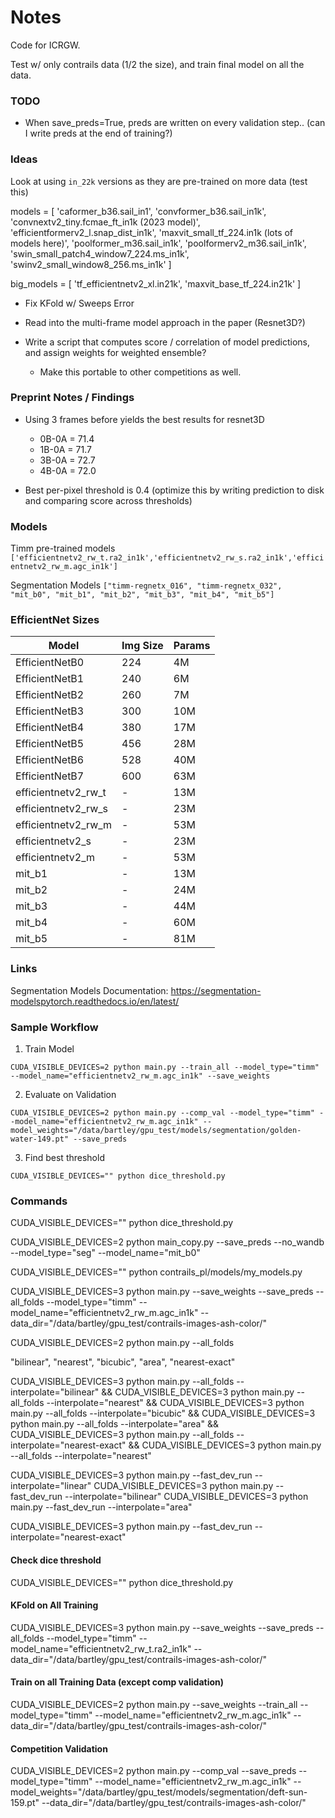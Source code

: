 # Notes

Code for ICRGW.

Test w/ only contrails data (1/2 the size), and train final model on all the data.

### TODO

- When save_preds=True, preds are written on every validation step.. (can I write preds at the end of training?)

### Ideas


Look at using `in_22k` versions as they are pre-trained on more data (test this)

models = [
    'caformer_b36.sail_in1',
    'convformer_b36.sail_in1k',
    'convnextv2_tiny.fcmae_ft_in1k (2023 model)',
    'efficientformerv2_l.snap_dist_in1k',
    'maxvit_small_tf_224.in1k (lots of models here)',
    'poolformer_m36.sail_in1k',
    'poolformerv2_m36.sail_in1k',
    'swin_small_patch4_window7_224.ms_in1k',
    'swinv2_small_window8_256.ms_in1k'
]

big_models = [
    'tf_efficientnetv2_xl.in21k',
    'maxvit_base_tf_224.in21k'
]


- Fix KFold w/ Sweeps Error
- Read into the multi-frame model approach in the paper (Resnet3D?)

- Write a script that computes score / correlation of model predictions, and assign weights for weighted ensemble?
    - Make this portable to other competitions as well.

### Preprint Notes / Findings

- Using 3 frames before yields the best results for resnet3D
    - 0B-0A = 71.4
    - 1B-0A = 71.7
    - 3B-0A = 72.7
    - 4B-0A = 72.0

- Best per-pixel threshold is 0.4 (optimize this by writing prediction to disk and comparing score across thresholds)

### Models

Timm pre-trained models
`['efficientnetv2_rw_t.ra2_in1k','efficientnetv2_rw_s.ra2_in1k','efficientnetv2_rw_m.agc_in1k']`

Segmentation Models
`["timm-regnetx_016", "timm-regnetx_032", "mit_b0", "mit_b1", "mit_b2", "mit_b3", "mit_b4", "mit_b5"]`

### EfficientNet Sizes

| Model                | Img Size | Params |
|----------------------|----------|--------|
| EfficientNetB0       | 224      | 4M     |
| EfficientNetB1       | 240      | 6M     |
| EfficientNetB2       | 260      | 7M     |
| EfficientNetB3       | 300      | 10M    |
| EfficientNetB4       | 380      | 17M    |
| EfficientNetB5       | 456      | 28M    |
| EfficientNetB6       | 528      | 40M    |
| EfficientNetB7       | 600      | 63M    |
| efficientnetv2_rw_t  | -        | 13M    |
| efficientnetv2_rw_s  | -        | 23M    |
| efficientnetv2_rw_m  | -        | 53M    |
| efficientnetv2_s     | -        | 23M    |
| efficientnetv2_m     | -        | 53M    |
| mit_b1               | -        | 13M    |
| mit_b2               | -        | 24M    |
| mit_b3               | -        | 44M    |
| mit_b4               | -        | 60M    |
| mit_b5               | -        | 81M    |



### Links

Segmentation Models Documentation: https://segmentation-modelspytorch.readthedocs.io/en/latest/


### Sample Workflow

1. Train Model

`CUDA_VISIBLE_DEVICES=2 python main.py --train_all --model_type="timm" --model_name="efficientnetv2_rw_m.agc_in1k" --save_weights`

2. Evaluate on Validation

`CUDA_VISIBLE_DEVICES=2 python main.py --comp_val --model_type="timm" --model_name="efficientnetv2_rw_m.agc_in1k" --model_weights="/data/bartley/gpu_test/models/segmentation/golden-water-149.pt" --save_preds`

3. Find best threshold

`CUDA_VISIBLE_DEVICES="" python dice_threshold.py`

### Commands

CUDA_VISIBLE_DEVICES="" python dice_threshold.py

CUDA_VISIBLE_DEVICES=2 python main_copy.py --save_preds --no_wandb --model_type="seg" --model_name="mit_b0"

CUDA_VISIBLE_DEVICES="" python contrails_pl/models/my_models.py

CUDA_VISIBLE_DEVICES=3 python main.py --save_weights --save_preds --all_folds --model_type="timm" --model_name="efficientnetv2_rw_m.agc_in1k" --data_dir="/data/bartley/gpu_test/contrails-images-ash-color/"

CUDA_VISIBLE_DEVICES=2 python main.py --all_folds

"bilinear", "nearest", "bicubic", "area", "nearest-exact"

CUDA_VISIBLE_DEVICES=3 python main.py --all_folds --interpolate="bilinear" && CUDA_VISIBLE_DEVICES=3 python main.py --all_folds --interpolate="nearest" && CUDA_VISIBLE_DEVICES=3 python main.py --all_folds --interpolate="bicubic" && CUDA_VISIBLE_DEVICES=3 python main.py --all_folds --interpolate="area" && CUDA_VISIBLE_DEVICES=3 python main.py --all_folds --interpolate="nearest-exact" && CUDA_VISIBLE_DEVICES=3 python main.py --all_folds --interpolate="nearest"

CUDA_VISIBLE_DEVICES=3 python main.py --fast_dev_run --interpolate="linear"
CUDA_VISIBLE_DEVICES=3 python main.py --fast_dev_run --interpolate="bilinear"
CUDA_VISIBLE_DEVICES=3 python main.py --fast_dev_run --interpolate="area"

CUDA_VISIBLE_DEVICES=3 python main.py --fast_dev_run --interpolate="nearest-exact"


#### Check dice threshold
CUDA_VISIBLE_DEVICES="" python dice_threshold.py

#### KFold on All Training
CUDA_VISIBLE_DEVICES=3 python main.py --save_weights --save_preds --all_folds --model_type="timm" --model_name="efficientnetv2_rw_t.ra2_in1k" --data_dir="/data/bartley/gpu_test/contrails-images-ash-color/"

#### Train on all Training Data (except comp validation)
CUDA_VISIBLE_DEVICES=2 python main.py --save_weights --train_all --model_type="timm" --model_name="efficientnetv2_rw_m.agc_in1k" --data_dir="/data/bartley/gpu_test/contrails-images-ash-color/"

#### Competition Validation
CUDA_VISIBLE_DEVICES=2 python main.py --comp_val --save_preds --model_type="timm" --model_name="efficientnetv2_rw_m.agc_in1k" --model_weights="/data/bartley/gpu_test/models/segmentation/deft-sun-159.pt" --data_dir="/data/bartley/gpu_test/contrails-images-ash-color/"
